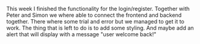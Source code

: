 This week I finished the functionality for the login/register. Together with Peter and Simon we where able to connect the frontend and backend together. There where some trial and error but we managed to get it to work. The thing that is left to do is to add some styling. And maybe add an alert that will display with a message "user welcome back!"
